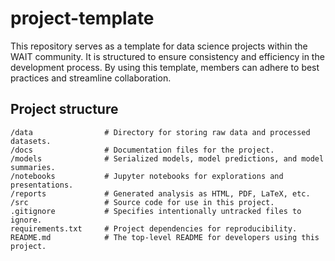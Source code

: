 # project-template

This repository serves as a template for data science projects within the WAIT community. It is structured to ensure consistency and efficiency in the development process. By using this template, members can adhere to best practices and streamline collaboration.

## Project structure

```
/data                # Directory for storing raw data and processed datasets.
/docs                # Documentation files for the project.
/models              # Serialized models, model predictions, and model summaries.
/notebooks           # Jupyter notebooks for explorations and presentations.
/reports             # Generated analysis as HTML, PDF, LaTeX, etc.
/src                 # Source code for use in this project.
.gitignore           # Specifies intentionally untracked files to ignore.
requirements.txt     # Project dependencies for reproducibility.
README.md            # The top-level README for developers using this project.
```